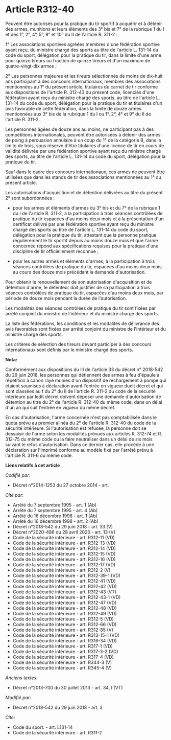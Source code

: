 # Article R312-40

Peuvent être autorisés pour la pratique du tir sportif à acquérir et à détenir des armes, munitions et leurs éléments des 3°
bis et 7° de la rubrique 1 du I et des 1°, 2°, 4°, 5°, 9° et 10° du II de l'article R. 311-2 : 

1° Les associations sportives agréées membres d'une fédération sportive ayant reçu, du ministre chargé des sports au titre de
l'article L. 131-14 du code du sport, délégation pour la pratique du tir, dans la limite d'une arme pour quinze tireurs ou
fraction de quinze tireurs et d'un maximum de quatre-vingt-dix armes ; 

2° Les personnes majeures et les tireurs sélectionnés de moins de dix-huit ans participant à des concours internationaux,
membres des associations mentionnées au 1° du présent article, titulaires du carnet de tir conforme aux dispositions de
l'article R. 312-43 du présent code, licenciés d'une fédération ayant reçu du ministre chargé des sports, au titre de
l'article L. 131-14 du code du sport, délégation pour la pratique du tir et titulaires d'un avis favorable de cette
fédération, dans la limite de douze armes mentionnées aux 3° bis de la rubrique 1 du I ou 1°, 2°, 4° et 9° du II de l'article
R. 311-2. 

Les personnes âgées de douze ans au moins, ne participant pas à des compétitions internationales, peuvent être autorisées à
détenir des armes de poing à percussion annulaire à un coup du 1° de la catégorie B, dans la limite de trois, sous réserve
d'être titulaires d'une licence de tir en cours de validité délivrée par une fédération sportive ayant reçu du ministre
chargé des sports, au titre de l'article L. 131-14 du code du sport, délégation pour la pratique du tir. 

Sauf dans le cadre des concours internationaux, ces armes ne peuvent être utilisées que dans les stands de tir des
associations mentionnées au 1° du présent article. 

Les autorisations d'acquisition et de détention délivrées au titre du présent 2° sont subordonnées :

- pour les armes et éléments d'armes du 3° bis et du 7° de la rubrique 1 du I de l'article R. 311-2, à la participation à
trois séances contrôlées de pratique du tir espacées d'au moins deux mois et à la présentation d'un certificat délivré par
une fédération sportive ayant reçu du ministre chargé des sports au titre de l'article L. 131-14 du code du sport, délégation
pour la pratique du tir, attestant que la personne pratique régulièrement le tir sportif depuis au moins douze mois et que
l'arme concernée répond aux spécifications requises pour la pratique d'une discipline de tir officiellement reconnue ;

- pour les autres armes et éléments d'armes, à la participation à trois séances contrôlées de pratique du tir, espacées d'au
moins deux mois, au cours des douze mois précédant la demande d'autorisation. 

Pour obtenir le renouvellement de son autorisation d'acquisition et de détention d'arme, le détenteur doit justifier de sa
participation à trois séances contrôlées de pratique du tir, espacées d'au moins deux mois, par période de douze mois pendant
la durée de l'autorisation. 

Les modalités des séances contrôlées de pratique du tir sont fixées par arrêté conjoint du ministre de l'intérieur et du
ministre chargé des sports. 

La liste des fédérations, les conditions et les modalités de délivrance des avis favorables sont fixées par arrêté conjoint
du ministre de l'intérieur et du ministre chargé des sports. 

Les critères de sélection des tireurs devant participer à des concours internationaux sont définis par le ministre chargé des
sports.

**Nota:**

Conformément aux dispositions du III de l'article 33 du décret n° 2018-542 du 29 juin 2018, les personnes qui détiennent des
armes à feu d'épaule à répétition à canon rayé munies d'un dispositif de rechargement à pompe qui étaient soumises à
déclaration avant l'entrée en vigueur dudit décret et qui sont classées au f du 2° du II de l'article R. 311-2 du code de la
sécurité intérieure par ledit décret doivent déposer une demande d'autorisation de détention au titre du 2° de l'article R.
312-40 du même code, dans un délai d'un an qui suit l'entrée en vigueur du même décret.

En cas d'autorisation, l'arme concernée n'est pas comptabilisée dans le quota prévu au premier alinéa du 2° de l'article R.
312-40 du code de la sécurité intérieure. Si l'autorisation est refusée, la personne doit se dessaisir de l'arme selon les
modalités prévues aux articles R. 312-74 et R. 312-75 du même code ou la faire neutraliser dans un délai de six mois suivant
le refus d'autorisation. Dans ce dernier cas, elle procède à une déclaration sur l'imprimé conforme au modèle fixé par
l'arrêté prévu à l'article R. 311-6 du même code.

**Liens relatifs à cet article**

_Codifié par_:

  - Décret n°2014-1253 du 27 octobre 2014 - art.

_Cité par_:

  - Arrêté du 7 septembre 1995 - art. 1 (Ab)
  - Arrêté du 7 septembre 1995 - art. 4 (Ab)
  - Arrêté du 16 décembre 1998 - art. 1 (Ab)
  - Arrêté du 16 décembre 1998 - art. 2 (Ab)
  - Décret n°2018-542 du 29 juin 2018 - art. 33 (V)
  - Décret n°2020-486 du 28 avril 2020 - art. 13 (V)
  - Code de la sécurité intérieure - art. R312-11 (VD)
  - Code de la sécurité intérieure - art. R312-13 (VD)
  - Code de la sécurité intérieure - art. R312-14 (VD)
  - Code de la sécurité intérieure - art. R312-15 (VD)
  - Code de la sécurité intérieure - art. R312-16 (VD)
  - Code de la sécurité intérieure - art. R312-17 (VD)
  - Code de la sécurité intérieure - art. R312-2 (V)
  - Code de la sécurité intérieure - art. R312-39-1 (VD)
  - Code de la sécurité intérieure - art. R312-41 (VD)
  - Code de la sécurité intérieure - art. R312-42 (VD)
  - Code de la sécurité intérieure - art. R312-43 (VT)
  - Code de la sécurité intérieure - art. R312-43-1 (VD)
  - Code de la sécurité intérieure - art. R312-47 (VD)
  - Code de la sécurité intérieure - art. R312-48 (VD)
  - Code de la sécurité intérieure - art. R312-49 (VD)
  - Code de la sécurité intérieure - art. R312-5 (VD)
  - Code de la sécurité intérieure - art. R312-66 (VD)
  - Code de la sécurité intérieure - art. R312-85 (V)
  - Code de la sécurité intérieure - art. R313-15-1 (VD)
  - Code de la sécurité intérieure - art. R316-34 (VD)
  - Code de la sécurité intérieure - art. R317-1 (VD)
  - Code de la sécurité intérieure - art. R317-3-2 (VD)
  - Code de la sécurité intérieure - art. R317-4 (VD)
  - Code de la sécurité intérieure - art. R344-3 (V)
  - Code de la sécurité intérieure - art. R345-4 (V)

_Anciens textes_:

  - Décret n°2013-700 du 30 juillet 2013 - art. 34, I (VT)

_Modifié par_:

  - Décret n°2018-542 du 29 juin 2018 - art. 3

_Cite_:

  - Code du sport. - art. L131-14
  - Code de la sécurité intérieure - art. R311-2
